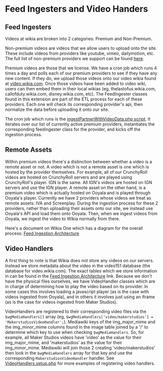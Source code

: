 # Feed Ingesters and Video Handers
## Feed Ingesters
Videos at wikia are broken into 2 categories: Premium and Non-Premium.

Non-premium videos are videos that we allow users to upload onto the site. These include videos from providers like youtube,
vimeo, dailymotion, etc. The full list of non-premium providers we support can be found [here](https://one.wikia-inc.com/wiki/Video/Video_Providers).

Premium videos are those that we license. We have a cron job which runs 4 times a day and polls each of our premium providers
to see if they have any new content. If they do, we upload those videos onto our video wikia found at [video.wikia.com](video.wikia.com).
Once those videos have been added to video wiki, users can then embed them in their local wikias (eg, thelastofus.wikia.com,
callofduty.wikia.com, disney.wikia.com, etc). The FeedIngester classes found in this extension are part of the ETL process
for each of these providers. Each one will check its corresponding provider's api, then normalize the data before uploading
it onto our site.

The cron job which runs is the [ingestPartnerWithVideoData.php script](https://github.com/Wikia/app/blob/dev/maintenance/wikia/ingestPartnerVideoWithData.php).
It iterates over our list of currently active premium providers, instantiates the corresponding feedingester class for
the provider, and kicks off the ingestion process.

## Remote Assets
Within premium videos there's a distinction between whether a video is a remote asset or not. A video which is not a
remote asset is one which is hosted by the provider themselves. For example, all of our CrunchyRoll videos are hosted
on CrunchyRoll servers and are played using CrunchyRoll's player. IGN is the same. All IGN's videos are hosted on IGN
servers and use the IGN player. A remote asset on the other hand, is a premium video which is actually hosted on Ooyala
and is played through Ooyala's player. Currently we have 2 providers whose videos we treat as remote assets: IVA and
Screenplay. During the ingestion process for these 2 providers, rather than uploading their assets onto our site, we instead
use Ooyala's API and load them onto Ooyala. Then, when we ingest videos from Ooyala, we ingest the video to Wikia normally
from there.

Here's a document on Wikia One which has a diagram for the overall process:
[Feed Ingestion Architecture]( https://one.wikia-inc.com/wiki/Video/Technical_Documentation/Feed_Ingestion_Architecture?file=Ingestion.jpg)

## Video Handlers
A first thing to note is that Wikia does not store any videos on our servers. Instead we store metadata about the video in
the video151 database (the database for video.wikia.com). The exact tables which we store information in can be found in
the [Feed Ingestion Architecture](https://one.wikia-inc.com/wiki/Video/Technical_Documentation/Feed_Ingestion_Architecture) link.
Because we don't have the physical files ourselves, we have VideoHandler classes which are in charge of determining how to
play the video based on its provider. In some cases this involves loading a javascript player (as is the case with videos
ingested from Ooyala), and in others it involves just using an iframe (as is the case for videos ingested from Maker Studios).

VideoHandlers are registered to their corresponding video files via the `$wgMediaHandlers[]` array (eg, `$wgMediaHandlers['video/makerstudios'] = 'MakerstudiosVideoHandler';`).
Mediawiki keys of the img_major_mime and the img_minor_mime columns found in the image table joined by a '/' to
determine which key to use when checking `$wgMediaHandlers`. So, for example, all Maker Studios videos have 'video' as
the value for their img_major_mime, and 'makerstudios' as the value for their img_minor_mime. Mediawiki will join those
2 creating 'video/makerstudios' then look in the `$wgMediaHandlers` array for that key and use the corresponding
`MakerstudiosVideoHandler` handler. See
[VideoHandlers.setup.php](https://github.com/Wikia/app/blob/dev/extensions/wikia/VideoHandlers/VideoHandlers.setup.php)
for more examples of registering video handlers.